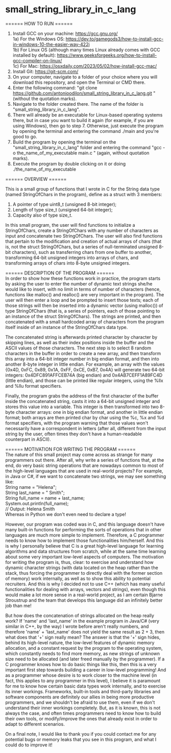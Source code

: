 # small_string_library_in_c_lang
====== HOW TO RUN ======
1) Install GCC on your machine: https://gcc.gnu.org/  
   1a) For the Windows OS: https://dev.to/gamegods3/how-to-install-gcc-in-windows-10-the-easier-way-422j  
   1b) For Linux OS (although many times Linux already comes with GCC installed by default): https://www.geeksforgeeks.org/how-to-install-gcc-compiler-on-linux/  
   1c) For Mac: https://osxdaily.com/2023/05/02/how-install-gcc-mac/  
2) Install Git: https://git-scm.com/  
3) On your computer, navigate to a folder of your choice where you will download this repository, and open the Terminal or CMD there.  
4) Enter the following command: "git clone https://github.com/antonioodilon/small_string_library_in_c_lang.git " (without the quotation marks).  
5) Navigate to the folder created there. The name of the folder is "small_string_library_in_c_lang".  
6) There will already be an executable for Linux-based operating systems there, but in case you want to build it again (for example, if you are using Windows), then go to step 7. Otherwise, just execute the program by opening the terminal and entering the command ./main and you're good to go.  
7) Build the program by opening the terminal on the "small_string_library_in_c_lang" folder and entering the command "gcc -o the_name_of_my_executable main.c " (again, without quotation marks). 
8) Execute the program by double clicking on it or doing ./the_name_of_my_executable  

====== OVERVIEW ======  

This is a small group of functions that I wrote in C for the String data type (named StringOfChars in the program), define as a struct with 3 members:
1) A pointer of type uint8_t (unsigned 8-bit integer);
2) Length of type size_t (unsigned 64-bit integer);
3) Capacity also of type size_t.

In this small program, the user will find functions to initialize a StringOfChars, create a StringOfChars with any number of characters as input and concatenate two StringOfChars. The user will also find functions that pertain to the modification and creation of actual arrays of chars (that is, not the struct StringOfChars, but a series of null-terminated unsigned 8-bit characters), such as transferring chars from one buffer to another, transforming 64-bit unsigned integers into arrays of chars, and transforming arrays of chars into 8-byte unsigned integers.

====== DESCRIPTION OF THE PROGRAM ======  
In order to show how these functions work in practice, the program starts by asking the user to enter the number of dynamic text strings she/he would like to insert, with no limit in terms of number of characters (hence, functions like malloc() and realloc() are very important in the program). The user will then enter a loop and be prompted to insert those texts; each of those strings will then be inserted into a dynamic vector (using malloc()) of type StringOfChars (that is, a series of pointers, each of those pointing to an instance of the struct StringOfChars). The strings are printed, and then concatenated with a small hardcoded array of characters from the program itself inside of an instance of the StringOfChars data type.

The concatenated string is afterwards printed character by character by skipping lines, as well as their index positions inside the buffer and the ASCII values of those characters. The next step is to select 8 random characters in the buffer in order to create a new array, and then transform this array into a 64-bit integer number in big endian format, and then into another 8-byte integer in little endian. For example, an array with the values {0x4D, 0xFC, 0x89, 0x1A, 0xFF, 0xCE, 0xB7, 0x4A} will generate two 64-bit integers: 0x4DFC891AFFCEB74A (big endian) and 0x4AB7CEFF1A89FC4D (little endian), and those can be printed like regular integers, using the %llx and %llu format specifiers.

Finally, the program grabs the address of the first character of the buffer inside the concatenated string, casts it into a 64-bit unsigned integer and stores this value into a variable. This integer is then transformed into two 8-byte character arrays: one in big endian format, and another in little endian format; both arrays are then printed char by char using the %c, %x and %d format specifiers, with the program warning that those values won't necessarily have a correspondent in letters (after all, different from the input string by the user, often times they don't have a human-readable counterpart in ASCII).

====== MOTIVATION FOR WRITING THE PROGRAM ======  
The nature of this small project may come across as strange for many programmers out there. After all, why write a series of functions that, at the end, do very basic string operations that are nowadays common to most of the high-level languages that are used in real-world projects? For example, in Java or C#, if we want to concatenate two strings, we may see something like:  
	String name = "Helena";  
 	String last_name = " Smith";  
  	String full_name = name + last_name;  
   	System.out.println(full_name);  
    	// Output: Helena Smith  
Whereas in Python we don't even need to declare a type!  

However, our program was coded was in C, and this language doesn't have many built-in functions for performing the sorts of operations that in other languages are much more simple to implement. Therefore, a C programmer needs to know how to implement those functionalities him/herself. And this is why I personally believe that C is a great high-level language for learning algorithms and data structures from scratch, while at the same time learning about some very important low-level aspects of computers. The motivation for writing the program is, thus, clear: to exercise and understand how dynamic character strings (with data located on the heap rather than the stack, thus forcing the programmer to directly deal with the former section of memory) work internally, as well as to show this ability to potential recruiters. And this is why I decided not to use C++ (which has many useful functionalities for dealing with arrays, vectors and strings), even though this would make a lot more sense in a real-world project, as I am certain Bjarne Stroustrup and the team that develops this language did an infinitely better job than me!  

But how does the concatenation of strings allocated on the heap really work? If 'name' and 'last_name' in the example program in Java/C# (very similar in C++, by the way) I wrote before aren't really numbers, and therefore 'name' + 'last_name' does not yield the same result as 2 + 3, then what does that '+' sign really mean? The answer is that the '+' sign hides, behind its high-level nature, the low-level features of dynamic memory allocation, and a constant request by the program to the operating system, which constantly needs to find more memory, as new strings of unknown size need to be allocated (and later freed manually by the programmer). If a C programmer knows how to do basic things like this, then this is a very important first step towards building a career in low-level programming! And as a programmer whose desire is to work closer to the machine level (in fact, this applies to any programmer in this level), I believe it is paramount for me to know how certain basic data types work internally, and to exercise its inner workings. Frameworks, built-in tools and third-party libraries and software components are definitely our allies in being more productive programmers, and we shouldn't be afraid to use them, even if we don't understand their inner workings completely. But, as it is known, this is not always the case, and often times programmers need to know how to build their own tools, or modify/improve the ones that already exist in order to adapt to different scenarios.  

On a final note, I would like to thank you if you could contact me for any potential bugs or memory leaks that you see in this program, and what I could do to improve it!  
